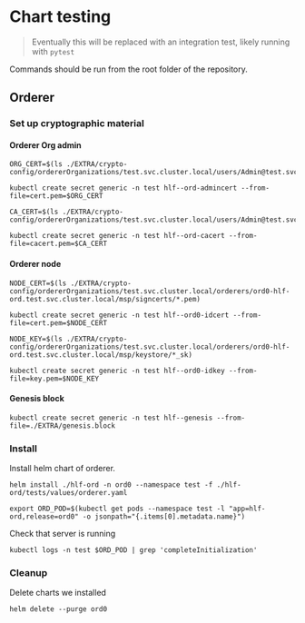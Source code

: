 # Chart testing

> Eventually this will be replaced with an integration test, likely running with `pytest`

Commands should be run from the root folder of the repository.

## Orderer

### Set up cryptographic material

#### Orderer Org admin

    ORG_CERT=$(ls ./EXTRA/crypto-config/ordererOrganizations/test.svc.cluster.local/users/Admin@test.svc.cluster.local/msp/admincerts/*.pem)

    kubectl create secret generic -n test hlf--ord-admincert --from-file=cert.pem=$ORG_CERT

    CA_CERT=$(ls ./EXTRA/crypto-config/ordererOrganizations/test.svc.cluster.local/users/Admin@test.svc.cluster.local/msp/cacerts/*.pem)

    kubectl create secret generic -n test hlf--ord-cacert --from-file=cacert.pem=$CA_CERT

#### Orderer node

    NODE_CERT=$(ls ./EXTRA/crypto-config/ordererOrganizations/test.svc.cluster.local/orderers/ord0-hlf-ord.test.svc.cluster.local/msp/signcerts/*.pem)

    kubectl create secret generic -n test hlf--ord0-idcert --from-file=cert.pem=$NODE_CERT

    NODE_KEY=$(ls ./EXTRA/crypto-config/ordererOrganizations/test.svc.cluster.local/orderers/ord0-hlf-ord.test.svc.cluster.local/msp/keystore/*_sk)

    kubectl create secret generic -n test hlf--ord0-idkey --from-file=key.pem=$NODE_KEY

#### Genesis block

    kubectl create secret generic -n test hlf--genesis --from-file=./EXTRA/genesis.block

### Install

Install helm chart of orderer.

    helm install ./hlf-ord -n ord0 --namespace test -f ./hlf-ord/tests/values/orderer.yaml

    export ORD_POD=$(kubectl get pods --namespace test -l "app=hlf-ord,release=ord0" -o jsonpath="{.items[0].metadata.name}")

Check that server is running

    kubectl logs -n test $ORD_POD | grep 'completeInitialization'

### Cleanup

Delete charts we installed

    helm delete --purge ord0
